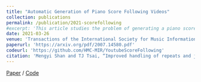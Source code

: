 ```yaml
---
title: "Automatic Generation of Piano Score Following Videos"
collection: publications
permalink: /publication/2021-scorefollowing
#excerpt: 'This article studies the problem of generating a piano score following video from an audio recording in a fully automated manner. This problem contains two components: identifying the piece and aligning the audio with raw sheet music images.'
date: 2021-03-26
venue: 'Transactions of the International Society for Music Information Retrieval'
paperurl: 'https://arxiv.org/pdf/2007.14580.pdf'
codeurl: 'https://github.com/HMC-MIR/YoutubeScoreFollowing'
citation: 'Mengyi Shan and TJ Tsai, “Improved handling of repeats and jumps in audio-sheet image synchronization,” 21st International Society for Music Information Retrieval Conference (ISMIR), 11-16 October 2020.'
---
```


[Paper](https://transactions.ismir.net/articles/10.5334/tismir.69/) / [Code](https://github.com/HMC-MIR/YoutubeScoreFollowing)
